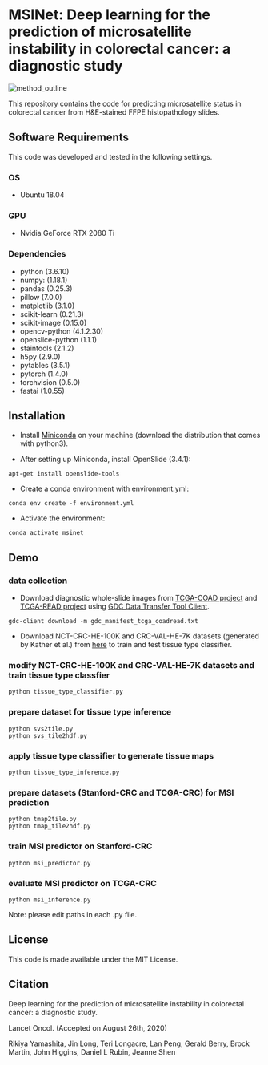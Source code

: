 # MSINet: Deep learning for the prediction of microsatellite instability in colorectal cancer: a diagnostic study  
  
![method_outline](method_outline.png)  

This repository contains the code for predicting microsatellite status in colorectal cancer from H&E-stained FFPE histopathology slides.  

## Software Requirements  
This code was developed and tested in the following settings.  
### OS  
- Ubuntu 18.04  
### GPU  
- Nvidia GeForce RTX 2080 Ti  
### Dependencies  
- python (3.6.10)  
- numpy: (1.18.1)  
- pandas (0.25.3)  
- pillow (7.0.0)  
- matplotlib (3.1.0)
- scikit-learn (0.21.3)  
- scikit-image (0.15.0)  
- opencv-python (4.1.2.30)  
- openslice-python (1.1.1)  
- staintools (2.1.2)  
- h5py (2.9.0)  
- pytables (3.5.1)  
- pytorch (1.4.0)  
- torchvision (0.5.0)  
- fastai (1.0.55)  
  
## Installation  
  
- Install [Miniconda](https://docs.conda.io/en/latest/miniconda.html#linux-installers) on your machine (download the distribution that comes with python3).  
  
- After setting up Miniconda, install OpenSlide (3.4.1):  
```
apt-get install openslide-tools
```
- Create a conda environment with environment.yml:
```
conda env create -f environment.yml
```  
- Activate the environment:
```
conda activate msinet
```
  
## Demo  
### data collection  
- Download diagnostic whole-slide images from [TCGA-COAD project](https://portal.gdc.cancer.gov/projects/TCGA-COAD) and [TCGA-READ project](https://portal.gdc.cancer.gov/projects/TCGA-READ) using [GDC Data Transfer Tool Client](https://gdc.cancer.gov/access-data/gdc-data-transfer-tool).  
```
gdc-client download -m gdc_manifest_tcga_coadread.txt
```
  
- Download NCT-CRC-HE-100K and CRC-VAL-HE-7K datasets (generated by Kather et al.) from [here](https://zenodo.org/record/1214456#.XcNpCpNKjyw) to train and test tissue type classifier.  
  
### modify NCT-CRC-HE-100K and CRC-VAL-HE-7K datasets and train tissue type classfier  
```
python tissue_type_classifier.py
```


### prepare dataset for tissue type inference  
```
python svs2tile.py  
python svs_tile2hdf.py  
```
  
### apply tissue type classifier to generate tissue maps  
```
python tissue_type_inference.py  
```

### prepare datasets (Stanford-CRC and TCGA-CRC) for MSI prediction  
```
python tmap2tile.py  
python tmap_tile2hdf.py  
```
    
### train MSI predictor on Stanford-CRC  
```
python msi_predictor.py  
```

### evaluate MSI predictor on TCGA-CRC  
```
python msi_inference.py
```

Note: please edit paths in each .py file.  
  
## License  
This code is made available under the MIT License.  
  
## Citation  
Deep learning for the prediction of microsatellite instability in colorectal cancer: a diagnostic study.  
  
Lancet Oncol. (Accepted on August 26th, 2020)  
  
Rikiya Yamashita, Jin Long, Teri Longacre, Lan Peng, Gerald Berry, Brock Martin, John Higgins, Daniel L Rubin, Jeanne Shen  